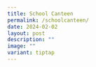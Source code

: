 ```yaml
---
title: School Canteen
permalink: /schoolcanteen/
date: 2024-02-02
layout: post
description: ""
image: ""
variant: tiptap
---
```

